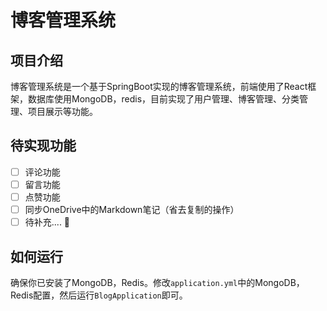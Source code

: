 # 博客管理系统

## 项目介绍

博客管理系统是一个基于SpringBoot实现的博客管理系统，前端使用了React框架，数据库使用MongoDB，redis，目前实现了用户管理、博客管理、分类管理、项目展示等功能。

## 待实现功能

- [ ] 评论功能
- [ ] 留言功能
- [ ] 点赞功能
- [ ] 同步OneDrive中的Markdown笔记（省去复制的操作）
- [ ] 待补充.... 🫠

## 如何运行

确保你已安装了MongoDB，Redis。修改`application.yml`中的MongoDB，Redis配置，然后运行`BlogApplication`即可。
